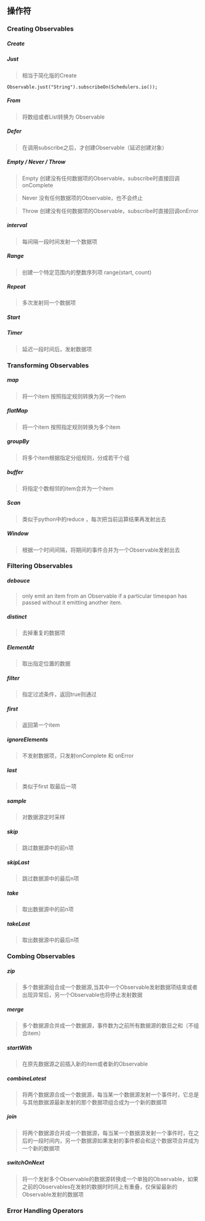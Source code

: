 ## 操作符

### Creating Observables

##### Create
##### Just
> 相当于简化版的Create

```
Observable.just("String").subscribeOn(Schedulers.io());
```
##### From
> 将数组或者List转换为 Observable
##### Defer
> 在调用subscribe之后，才创建Observable（延迟创建对象）
##### Empty / Never / Throw
> Empty 创建没有任何数据项的Observable，subscribe时直接回调onComplete

> Never 没有任何数据项的Observable，也不会终止

> Throw 创建没有任何数据项的Observable，subscribe时直接回调onError
##### interval
> 每间隔一段时间发射一个数据项
##### Range
> 创建一个特定范围内的整数序列项 range(start, count)
##### Repeat
> 多次发射同一个数据项
##### Start
##### Timer
> 延迟一段时间后，发射数据项


### Transforming Observables
##### map
> 将一个item 按照指定规则转换为另一个item
##### flatMap
> 将一个item 按照指定规则转换为多个item
##### groupBy
> 将多个item根据指定分组规则，分成若干个组
##### buffer
> 将指定个数相邻的item合并为一个item
##### Scan
> 类似于python中的reduce ，每次把当前运算结果再发射出去
##### Window
> 根据一个时间间隔，将期间的事件合并为一个Observable发射出去

### Filtering Observables
##### debouce
> only emit an item from an Observable if a particular timespan has passed without it emitting another item.
##### distinct
> 去掉重复的数据项
##### ElementAt
> 取出指定位置的数据
##### filter
> 指定过滤条件，返回true则通过
##### first
> 返回第一个item
##### ignoreElements
> 不发射数据项，只发射onComplete 和 onError
##### last
> 类似于first 取最后一项
##### sample
> 对数据源定时采样
##### skip
> 跳过数据源中的前n项
##### skipLast
> 跳过数据源中的最后n项
##### take
> 取出数据源中的前n项
##### takeLast
> 取出数据源中的最后n项
### Combing Observables
##### zip
> 多个数据源组合成一个数据源,当其中一个Observable发射数据项结束或者出现异常后，另一个Observable也将停止发射数据
##### merge
> 多个数据源合并成一个数据源，事件数为之前所有数据源的数目之和（不组合item）
##### startWith
> 在原先数据源之前插入新的item或者新的Observable
##### combineLatest
> 将两个数据源合成一个数据源，每当某一个数据源发射一个事件时，它总是与其他数据源最新发射的那个数据项组合成为一个新的数据项
##### join
> 将两个数据源合并成一个数据源，每当某一个数据源发射一个事件时，在之后的一段时间内，另一个数据源如果发射的事件都会和这个数据项合并成为一个新的数据项
##### switchOnNext
> 将一个发射多个Observable的数据源转换成一个单独的Observable，如果之前的Observables在发射的数据时时间上有重叠，仅保留最新的Observable发射的数据项


### Error Handling Operators